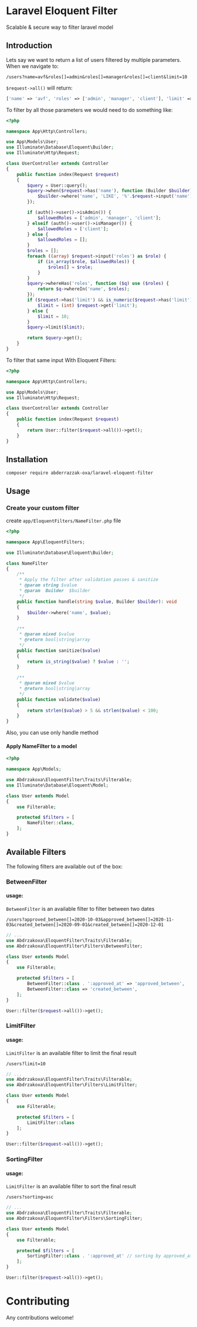 # Laravel Eloquent Filter
Scalable & secure way to filter laravel model

## Introduction
Lets say we want to return a list of users filtered by multiple parameters. When we navigate to:

`/users?name=avf&roles[]=admin&roles[]=manager&roles[]=client&limit=10`

`$request->all()` will return:

```php
['name' => 'avf', 'roles' => ['admin', 'manager', 'client'], 'limit' => '10']
```

To filter by all those parameters we would need to do something like:

```php
<?php

namespace App\Http\Controllers;

use App\Models\User;
use Illuminate\Database\Eloquent\Builder;
use Illuminate\Http\Request;

class UserController extends Controller
{
    public function index(Request $request)
    {
        $query = User::query();
        $query->when($request->has('name'), function (Builder $builder) use ($request) {
            $builder->where('name', 'LIKE', '%'.$request->input('name').'%');
        });

        if (auth()->user()->isAdmin()) {
            $allowedRoles = ['admin', 'manager', 'client'];
        } elseif (auth()->user()->isManager()) {
            $allowedRoles = ['client'];
        } else {
            $allowedRoles = [];
        }
        $roles = [];
        foreach ((array) $request->input('roles') as $role) {
            if (in_array($role, $allowedRoles)) {
                $roles[] = $role;
            }
        }
        $query->whereHas('roles', function ($q) use ($roles) {
            return $q->whereIn('name', $roles);
        });
        if ($request->has('limit') && is_numeric($request->has('limit')) && $request->get('limit') < 100) {
            $limit = (int) $request->get('limit');
        } else {
            $limit = 10;
        }
        $query->limit($limit);

        return $query->get();
    }
}
```
To filter that same input With Eloquent Filters:
```php
<?php

namespace App\Http\Controllers;

use App\Models\User;
use Illuminate\Http\Request;

class UserController extends Controller
{
    public function index(Request $request)
    {
        return User::filter($request->all())->get();
    }
}
```

## Installation
```
composer require abderrazzak-oxa/laravel-eloquent-filter
```

## Usage
### Create your custom filter
create `app/EloquentFilters/NameFilter.php` file
```php
<?php

namespace App\EloquentFilters;

use Illuminate\Database\Eloquent\Builder;

class NameFilter
{
    /**
     * Apply the filter after validation passes & sanitize
     * @param string $value
     * @param  Builder  $builder
     */
    public function handle(string $value, Builder $builder): void
    {
        $builder->where('name', $value);
    }

    /**
     * @param mixed $value
     * @return bool|string|array
     */
    public function sanitize($value)
    {
        return is_string($value) ? $value : '';
    }

    /**
     * @param mixed $value
     * @return bool|string|array
     */
    public function validate($value)
    {
        return strlen($value) > 5 && strlen($value) < 100;
    }
}
```
Also, you can use only handle method
#### Apply NameFilter to a model
```php
<?php

namespace App\Models;

use Abdrzakoxa\EloquentFilter\Traits\Filterable;
use Illuminate\Database\Eloquent\Model;

class User extends Model
{
    use Filterable;

    protected $filters = [
        NameFilter::class,
    ];
}
```
## Available Filters 
The following filters are available out of the box:
### BetweenFilter
#### usage:
`BetweenFilter` is an available filter to filter between two dates

`/users?approved_between[]=2020-10-03&approved_between[]=2020-11-03&created_between[]=2020-09-01&created_between[]=2020-12-01`

```php
// ...
use Abdrzakoxa\EloquentFilter\Traits\Filterable;
use Abdrzakoxa\EloquentFilter\Filters\BetweenFilter;

class User extends Model
{
    use Filterable;

    protected $filters = [
        BetweenFilter::class . ':approved_at' => 'approved_between',
        BetweenFilter::class => 'created_between',
    ];
}
```
```php
User::filter($request->all())->get();
```
### LimitFilter
#### usage:
`LimitFilter` is an available filter to limit the final result

`/users?limit=10`

```php
// ...
use Abdrzakoxa\EloquentFilter\Traits\Filterable;
use Abdrzakoxa\EloquentFilter\Filters\LimitFilter;

class User extends Model
{
    use Filterable;

    protected $filters = [
        LimitFilter::class
    ];
}
```
```php
User::filter($request->all())->get();
```
### SortingFilter
#### usage:
`LimitFilter` is an available filter to sort the final result

`/users?sorting=asc`

```php
// ...
use Abdrzakoxa\EloquentFilter\Traits\Filterable;
use Abdrzakoxa\EloquentFilter\Filters\SortingFilter;

class User extends Model
{
    use Filterable;

    protected $filters = [
        SortingFilter::class . ':approved_at' // sorting by approved_at column
    ];
}
```
```php
User::filter($request->all())->get();
```

# Contributing
Any contributions welcome!
